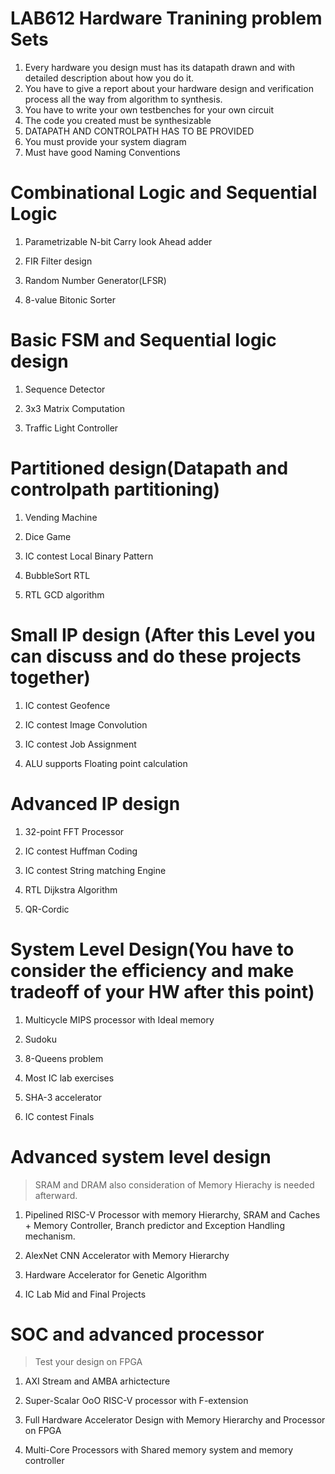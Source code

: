 # LAB612 Hardware Tranining problem Sets
1. Every hardware you design must has its datapath drawn and with detailed description about how you do it.<br />
2. You have to give a report about your hardware design and verification process all the way from algorithm to synthesis.<br />
3. You have to write your own testbenches for your own circuit<br />
4. The code you created must be synthesizable<br />
5. DATAPATH AND CONTROLPATH HAS TO BE PROVIDED <br />
6. You must provide your system diagram <br />
7. Must have good Naming Conventions<br />

# Combinational Logic and Sequential Logic

1. Parametrizable N-bit Carry look Ahead adder

2. FIR Filter design

3. Random Number Generator(LFSR)

4. 8-value Bitonic Sorter

# Basic FSM and Sequential logic design

1. Sequence Detector

2. 3x3 Matrix Computation

3. Traffic Light Controller

# Partitioned design(Datapath and controlpath partitioning)
1. Vending Machine

2. Dice Game

3. IC contest Local Binary Pattern

4. BubbleSort RTL

5. RTL GCD algorithm

# Small IP design (After this Level you can discuss and do these projects together)

1. IC contest Geofence

2. IC contest Image Convolution

3. IC contest Job Assignment

4. ALU supports Floating point calculation

# Advanced IP design
1. 32-point FFT Processor

2. IC contest Huffman Coding

3. IC contest String matching Engine

4. RTL Dijkstra Algorithm

5. QR-Cordic

# System Level Design(You have to consider the efficiency and make tradeoff of your HW after this point)
1. Multicycle MIPS processor with Ideal memory

2. Sudoku

3. 8-Queens problem

4. Most IC lab exercises

5. SHA-3 accelerator

6. IC contest Finals

# Advanced system level design
>SRAM and DRAM also consideration of Memory Hierachy is needed afterward.
1. Pipelined RISC-V Processor with memory Hierarchy, SRAM and Caches + Memory Controller, Branch predictor and Exception Handling mechanism.

2. AlexNet CNN Accelerator with Memory Hierarchy

3. Hardware Accelerator for Genetic Algorithm

4. IC Lab Mid and Final Projects

#  SOC and advanced processor
> Test your design on FPGA

1. AXI Stream and AMBA arhictecture

2. Super-Scalar OoO RISC-V processor with F-extension

3. Full Hardware Accelerator Design with Memory Hierarchy and Processor on FPGA

4. Multi-Core Processors with Shared memory system and memory controller
